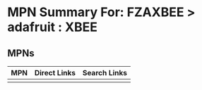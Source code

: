 



# MPN Summary For: FZAXBEE > adafruit : XBEE

## MPNs
  

|MPN|Direct Links|Search Links|
| :--- | :--- | :--- |
||||
